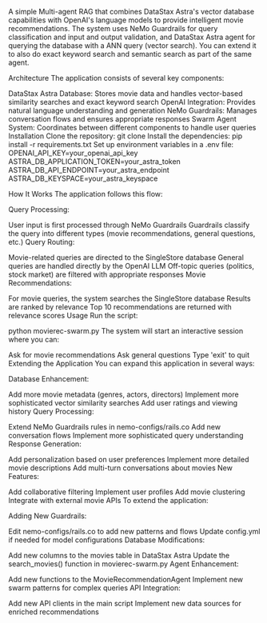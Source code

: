 A simple Multi-agent RAG that combines DataStax Astra's vector database capabilities with OpenAI's language models to provide intelligent movie recommendations. The system uses NeMo Guardrails for query classification and input and output validation, and DataStax Astra agent for querying the database with a ANN query (vector search). You can extend it to also do exact keyword search and semantic search as part of the same agent.

Architecture
The application consists of several key components:

DataStax Astra Database: Stores movie data and handles vector-based similarity searches and exact keyword search
OpenAI Integration: Provides natural language understanding and generation
NeMo Guardrails: Manages conversation flows and ensures appropriate responses
Swarm Agent System: Coordinates between different components to handle user queries
Installation
Clone the repository:
git clone 
Install the dependencies:
pip install -r requirements.txt
Set up environment variables in a .env file:
OPENAI_API_KEY=your_openai_api_key
ASTRA_DB_APPLICATION_TOKEN=your_astra_token
ASTRA_DB_API_ENDPOINT=your_astra_endpoint
ASTRA_DB_KEYSPACE=your_astra_keyspace

How It Works
The application follows this flow:

Query Processing:

User input is first processed through NeMo Guardrails
Guardrails classify the query into different types (movie recommendations, general questions, etc.)
Query Routing:

Movie-related queries are directed to the SingleStore database
General queries are handled directly by the OpenAI LLM
Off-topic queries (politics, stock market) are filtered with appropriate responses
Movie Recommendations:

For movie queries, the system searches the SingleStore database
Results are ranked by relevance
Top 10 recommendations are returned with relevance scores
Usage
Run the script:

python movierec-swarm.py
The system will start an interactive session where you can:

Ask for movie recommendations
Ask general questions
Type 'exit' to quit
Extending the Application
You can expand this application in several ways:

Database Enhancement:

Add more movie metadata (genres, actors, directors)
Implement more sophisticated vector similarity searches
Add user ratings and viewing history
Query Processing:

Extend NeMo Guardrails rules in nemo-configs/rails.co
Add new conversation flows
Implement more sophisticated query understanding
Response Generation:

Add personalization based on user preferences
Implement more detailed movie descriptions
Add multi-turn conversations about movies
New Features:

Add collaborative filtering
Implement user profiles
Add movie clustering
Integrate with external movie APIs
To extend the application:

Adding New Guardrails:

Edit nemo-configs/rails.co to add new patterns and flows
Update config.yml if needed for model configurations
Database Modifications:

Add new columns to the movies table in DataStax Astra
Update the search_movies() function in movierec-swarm.py
Agent Enhancement:

Add new functions to the MovieRecommendationAgent
Implement new swarm patterns for complex queries
API Integration:

Add new API clients in the main script
Implement new data sources for enriched recommendations